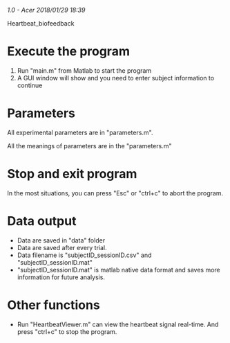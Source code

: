 *1.0 - Acer 2018/01/29 18:39*

Heartbeat_biofeedback

# Execute the program

1. Run "main.m" from Matlab to start the program
2. A GUI window will show and you need to enter subject information to continue

# Parameters

All experimental parameters are in "parameters.m".

All the meanings of parameters are in the "parameters.m"

# Stop and exit program

In the most situations, you can press "Esc" or "ctrl+c" to abort the program.

# Data output

* Data are saved in "data" folder
* Data are saved after every trial. 
* Data filename is "subjectID_sessionID.csv" and "subjectID_sessionID.mat"
* "subjectID_sessionID.mat" is matlab native data format and saves more information for future analysis.



# Other functions

* Run "HeartbeatViewer.m" can view the heartbeat signal real-time. And press "ctrl+c" to stop the program.

